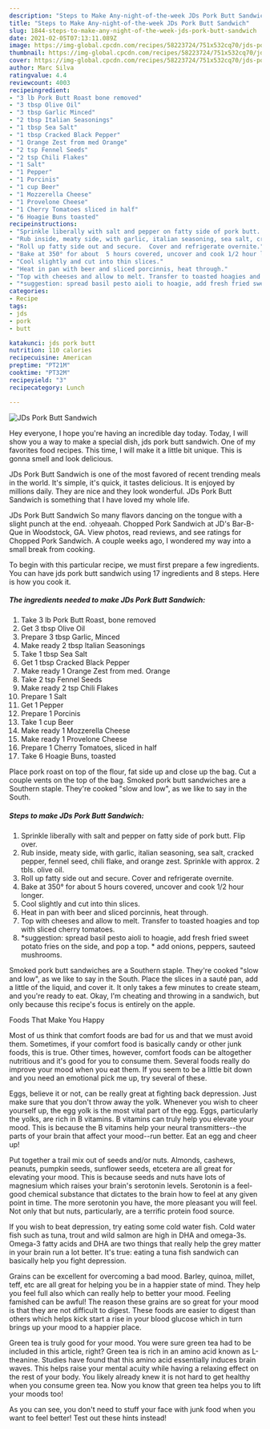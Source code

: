 ```yaml
---
description: "Steps to Make Any-night-of-the-week JDs Pork Butt Sandwich"
title: "Steps to Make Any-night-of-the-week JDs Pork Butt Sandwich"
slug: 1844-steps-to-make-any-night-of-the-week-jds-pork-butt-sandwich
date: 2021-02-05T07:13:11.089Z
image: https://img-global.cpcdn.com/recipes/58223724/751x532cq70/jds-pork-butt-sandwich-recipe-main-photo.jpg
thumbnail: https://img-global.cpcdn.com/recipes/58223724/751x532cq70/jds-pork-butt-sandwich-recipe-main-photo.jpg
cover: https://img-global.cpcdn.com/recipes/58223724/751x532cq70/jds-pork-butt-sandwich-recipe-main-photo.jpg
author: Marc Silva
ratingvalue: 4.4
reviewcount: 4003
recipeingredient:
- "3 lb Pork Butt Roast bone removed"
- "3 tbsp Olive Oil"
- "3 tbsp Garlic Minced"
- "2 tbsp Italian Seasonings"
- "1 tbsp Sea Salt"
- "1 tbsp Cracked Black Pepper"
- "1 Orange Zest from med Orange"
- "2 tsp Fennel Seeds"
- "2 tsp Chili Flakes"
- "1 Salt"
- "1 Pepper"
- "1 Porcinis"
- "1 cup Beer"
- "1 Mozzerella Cheese"
- "1 Provelone Cheese"
- "1 Cherry Tomatoes sliced in half"
- "6 Hoagie Buns toasted"
recipeinstructions:
- "Sprinkle liberally with salt and pepper on fatty side of pork butt. Flip over."
- "Rub inside, meaty side, with garlic, italian seasoning, sea salt, cracked pepper, fennel seed, chili flake, and orange zest. Sprinkle with approx. 2 tbls. olive oil."
- "Roll up fatty side out and secure.  Cover and refrigerate overnite."
- "Bake at 350° for about  5 hours covered, uncover and cook 1/2 hour longer."
- "Cool slightly and cut into thin slices."
- "Heat in pan with beer and sliced porcinnis, heat through."
- "Top with cheeses and allow to melt. Transfer to toasted hoagies and top with sliced cherry tomatoes."
- "*suggestion: spread basil pesto aioli to hoagie, add fresh fried sweet potato fries on the side, and pop a top. * add onions, peppers, sauteed mushrooms."
categories:
- Recipe
tags:
- jds
- pork
- butt

katakunci: jds pork butt 
nutrition: 110 calories
recipecuisine: American
preptime: "PT21M"
cooktime: "PT32M"
recipeyield: "3"
recipecategory: Lunch

---
```



![JDs Pork Butt Sandwich](https://img-global.cpcdn.com/recipes/58223724/751x532cq70/jds-pork-butt-sandwich-recipe-main-photo.jpg)

Hey everyone, I hope you're having an incredible day today. Today, I will show you a way to make a special dish, jds pork butt sandwich. One of my favorites food recipes. This time, I will make it a little bit unique. This is gonna smell and look delicious.

JDs Pork Butt Sandwich is one of the most favored of recent trending meals in the world. It's simple, it's quick, it tastes delicious. It is enjoyed by millions daily. They are nice and they look wonderful. JDs Pork Butt Sandwich is something that I have loved my whole life.

JDs Pork Butt Sandwich So many flavors dancing on the tongue with a slight punch at the end. :ohyeaah. Chopped Pork Sandwich at JD&#39;s Bar-B-Que in Woodstock, GA. View photos, read reviews, and see ratings for Chopped Pork Sandwich. A couple weeks ago, I wondered my way into a small break from cooking.


To begin with this particular recipe, we must first prepare a few ingredients. You can have jds pork butt sandwich using 17 ingredients and 8 steps. Here is how you cook it.

<!--inarticleads1-->

##### The ingredients needed to make JDs Pork Butt Sandwich:

1. Take 3 lb Pork Butt Roast, bone removed
1. Get 3 tbsp Olive Oil
1. Prepare 3 tbsp Garlic, Minced
1. Make ready 2 tbsp Italian Seasonings
1. Take 1 tbsp Sea Salt
1. Get 1 tbsp Cracked Black Pepper
1. Make ready 1 Orange Zest from med. Orange
1. Take 2 tsp Fennel Seeds
1. Make ready 2 tsp Chili Flakes
1. Prepare 1 Salt
1. Get 1 Pepper
1. Prepare 1 Porcinis
1. Take 1 cup Beer
1. Make ready 1 Mozzerella Cheese
1. Make ready 1 Provelone Cheese
1. Prepare 1 Cherry Tomatoes, sliced in half
1. Take 6 Hoagie Buns, toasted


Place pork roast on top of the flour, fat side up and close up the bag. Cut a couple vents on the top of the bag. Smoked pork butt sandwiches are a Southern staple. They&#39;re cooked &#34;slow and low&#34;, as we like to say in the South. 

<!--inarticleads2-->

##### Steps to make JDs Pork Butt Sandwich:

1. Sprinkle liberally with salt and pepper on fatty side of pork butt. Flip over.
1. Rub inside, meaty side, with garlic, italian seasoning, sea salt, cracked pepper, fennel seed, chili flake, and orange zest. Sprinkle with approx. 2 tbls. olive oil.
1. Roll up fatty side out and secure.  Cover and refrigerate overnite.
1. Bake at 350° for about  5 hours covered, uncover and cook 1/2 hour longer.
1. Cool slightly and cut into thin slices.
1. Heat in pan with beer and sliced porcinnis, heat through.
1. Top with cheeses and allow to melt. Transfer to toasted hoagies and top with sliced cherry tomatoes.
1. *suggestion: spread basil pesto aioli to hoagie, add fresh fried sweet potato fries on the side, and pop a top. * add onions, peppers, sauteed mushrooms.


Smoked pork butt sandwiches are a Southern staple. They&#39;re cooked &#34;slow and low&#34;, as we like to say in the South. Place the slices in a sauté pan, add a little of the liquid, and cover it. It only takes a few minutes to create steam, and you&#39;re ready to eat. Okay, I&#39;m cheating and throwing in a sandwich, but only because this recipe&#39;s focus is entirely on the apple. 

Foods That Make You Happy


Most of us think that comfort foods are bad for us and that we must avoid them. Sometimes, if your comfort food is basically candy or other junk foods, this is true. Other times, however, comfort foods can be altogether nutritious and it's good for you to consume them. Several foods really do improve your mood when you eat them. If you seem to be a little bit down and you need an emotional pick me up, try several of these.

Eggs, believe it or not, can be really great at fighting back depression. Just make sure that you don't throw away the yolk. Whenever you wish to cheer yourself up, the egg yolk is the most vital part of the egg. Eggs, particularly the yolks, are rich in B vitamins. B vitamins can truly help you elevate your mood. This is because the B vitamins help your neural transmitters--the parts of your brain that affect your mood--run better. Eat an egg and cheer up!

Put together a trail mix out of seeds and/or nuts. Almonds, cashews, peanuts, pumpkin seeds, sunflower seeds, etcetera are all great for elevating your mood. This is because seeds and nuts have lots of magnesium which raises your brain's serotonin levels. Serotonin is a feel-good chemical substance that dictates to the brain how to feel at any given point in time. The more serotonin you have, the more pleasant you will feel. Not only that but nuts, particularly, are a terrific protein food source.

If you wish to beat depression, try eating some cold water fish. Cold water fish such as tuna, trout and wild salmon are high in DHA and omega-3s. Omega-3 fatty acids and DHA are two things that really help the grey matter in your brain run a lot better. It's true: eating a tuna fish sandwich can basically help you fight depression. 

Grains can be excellent for overcoming a bad mood. Barley, quinoa, millet, teff, etc are all great for helping you be in a happier state of mind. They help you feel full also which can really help to better your mood. Feeling famished can be awful! The reason these grains are so great for your mood is that they are not difficult to digest. These foods are easier to digest than others which helps kick start a rise in your blood glucose which in turn brings up your mood to a happier place.

Green tea is truly good for your mood. You were sure green tea had to be included in this article, right? Green tea is rich in an amino acid known as L-theanine. Studies have found that this amino acid essentially induces brain waves. This helps raise your mental acuity while having a relaxing effect on the rest of your body. You likely already knew it is not hard to get healthy when you consume green tea. Now you know that green tea helps you to lift your moods too!

As you can see, you don't need to stuff your face with junk food when you want to feel better! Test out  these hints  instead!

